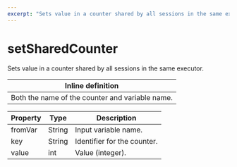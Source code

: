 ```yaml
---
excerpt: "Sets value in a counter shared by all sessions in the same executor."
---
```

# setSharedCounter

Sets value in a counter shared by all sessions in the same executor.

| Inline definition |
| -------- |
| Both the name of the counter and variable name. |


| Property | Type | Description |
| ------- | ------- | -------- |
| fromVar | String | Input variable name. |
| key | String | Identifier for the counter. |
| value | int | Value (integer). |

